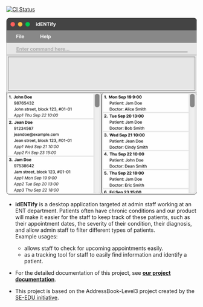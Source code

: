 [![CI Status](https://github.com/se-edu/addressbook-level3/workflows/Java%20CI/badge.svg)](https://github.com/AY2223S1-CS2103T-T17-4/tp/actions)

![Ui](docs/images/Ui.png)

* **idENTify** is a desktop application targeted at admin staff working at an ENT department. 
Patients often have chronic conditions and our product will make it easier for the staff to keep track of these patients,
such as their appointment dates, the severity of their condition, their diagnosis, and allow admin staff to filter different types of patients. <br>
  Example usages:
  * allows staff to check for upcoming appointments easily.
  * as a tracking tool for staff to easily find information and identify a patient.
  

* For the detailed documentation of this project, see **[our project documentation](https://docs.google.com/document/d/1eVVKl_EY8rYMw-LWZk-CzaibCmX1WDeAZGJ3qqkGgoQ/edit)**.
* This project is based on the AddressBook-Level3 project created by the  [SE-EDU initiative](https://se-education.org#https://se-education.org/#contributing).
